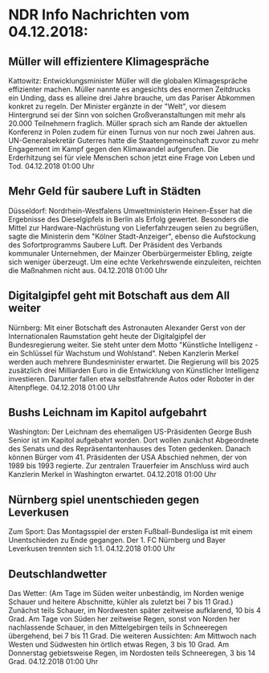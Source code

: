 # NDR Info Nachrichten vom 04.12.2018:


## Müller will effizientere Klimagespräche
Kattowitz: Entwicklungsminister Müller will die globalen Klimagespräche effizienter machen. Müller nannte es angesichts des enormen Zeitdrucks ein Unding, dass es alleine drei Jahre brauche, um das Pariser Abkommen konkret zu regeln. Der Minister ergänzte in der "Welt", vor diesem Hintergrund sei der Sinn von solchen Großveranstaltungen mit mehr als 20.000 Teilnehmern fraglich. Müller sprach sich am Rande der aktuellen Konferenz in Polen zudem für einen Turnus von nur noch zwei Jahren aus. UN-Generalsekretär Guterres hatte die Staatengemeinschaft  zuvor zu mehr Engagement im Kampf gegen den Klimawandel aufgerufen. Die Erderhitzung sei für viele Menschen schon jetzt eine Frage von Leben und Tod. 04.12.2018 01:00 Uhr 

## Mehr Geld für saubere Luft in Städten
Düsseldorf: Nordrhein-Westfalens Umweltministerin Heinen-Esser hat die Ergebnisse des Dieselgipfels in Berlin als Erfolg gewertet. Besonders die Mittel zur Hardware-Nachrüstung von Lieferfahrzeugen seien zu begrüßen, sagte die Ministerin dem "Kölner Stadt-Anzeiger", ebenso die Aufstockung des Sofortprogramms Saubere Luft. Der Präsident des Verbands kommunaler Unternehmen, der Mainzer Oberbürgermeister Ebling, zeigte sich weniger überzeugt. Um eine echte Verkehrswende einzuleiten, reichten die Maßnahmen nicht aus. 04.12.2018 01:00 Uhr 

## Digitalgipfel geht mit Botschaft aus dem All weiter
Nürnberg: Mit einer Botschaft des Astronauten Alexander Gerst von der Internationalen Raumstation geht heute der Digitalgipfel der Bundesregierung weiter. Sie steht unter dem Motto "Künstliche Intelligenz - ein Schlüssel für Wachstum und Wohlstand". Neben Kanzlerin Merkel werden auch mehrere Bundesminister erwartet. Die Regierung will bis 2025 zusätzlich drei Milliarden Euro in die Entwicklung von Künstlicher Intelligenz investieren. Darunter fallen etwa selbstfahrende Autos oder Roboter in der Altenpflege. 04.12.2018 01:00 Uhr 

## Bushs Leichnam im Kapitol aufgebahrt
Washington: Der Leichnam des ehemaligen US-Präsidenten George Bush Senior ist im Kapitol aufgebahrt worden. Dort wollen zunächst Abgeordnete des Senats und des Repräsentantenhauses des Toten gedenken. Danach können Bürger vom 41. Präsidenten der USA Abschied nehmen, der von 1989 bis 1993 regierte. Zur zentralen Trauerfeier im Anschluss wird auch Kanzlerin Merkel in Washington erwartet. 04.12.2018 01:00 Uhr 

## Nürnberg spiel unentschieden gegen Leverkusen
Zum Sport: Das Montagsspiel der ersten Fußball-Bundesliga ist mit einem Unentschieden zu Ende gegangen. Der 1. FC Nürnberg und Bayer Leverkusen trennten sich 1:1. 04.12.2018 01:00 Uhr 

## Deutschlandwetter
Das Wetter:
(Am Tage im Süden weiter unbeständig, im Norden wenige Schauer und heitere
Abschnitte, kühler als zuletzt bei 7 bis 11 Grad.) Zunächst teils Schauer, im Nordwesten später zeitweise aufklarend, 10 bis 4 Grad. Am Tage von Süden her zeitweise Regen, sonst von Norden her nachlassende Schauer, in den Mittelgebirgen teils in Schneeregen übergehend, bei 7 bis 11 Grad. Die weiteren Aussichten: Am Mittwoch nach Westen und Südwesten hin örtlich etwas Regen, 3 bis 10 Grad. Am Donnerstag gebietsweise Regen, im Nordosten teils Schneeregen, 3 bis 14 Grad. 04.12.2018 01:00 Uhr 
